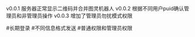 v0.0.1 服务器正常显示二维码并合并图灵机器人
v0.0.2 根据不同用户puid确认管理员和非管理员操作
v0.0.3 增加了管理员勿扰模式权限

#长期登录
#不同信息格式发送
#普通权限和管理员权限
